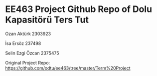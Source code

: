 # EE463 Project Github Repo of Dolu Kapasitörü Ters Tut

Ozan Aktürk 2303923

İsa Ersöz 237498

Selin Ezgi Özcan 2375475

Original Project Repo: https://github.com/odtu/ee463/tree/master/Term%20Project
